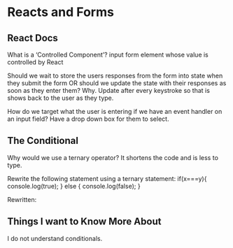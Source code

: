 # Reacts and Forms

## React Docs

What is a ‘Controlled Component’?
    input form element whose value is controlled by React 

Should we wait to store the users responses from the form into state when they submit the form OR should we update the state with their responses as soon as they enter them? Why.
    Update after every keystroke so that is shows back to the user as they type.

How do we target what the user is entering if we have an event handler on an input field?
    Have a drop down box for them to select.

## The Conditional
Why would we use a ternary operator?
    It shortens the code and is less to type.


Rewrite the following statement using a ternary statement:
    if(x===y){
  console.log(true);
} else {
  console.log(false);
}

Rewritten:



## Things I want to Know More About

I do not understand conditionals.